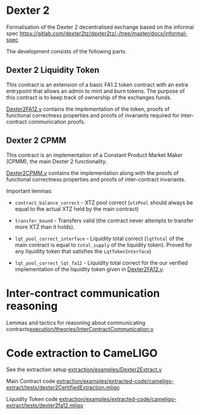 # Dexter 2

Formalisation of the Dexter 2 decentralised exchange based on the informal spec https://gitlab.com/dexter2tz/dexter2tz/-/tree/master/docs/informal-spec

The development consists of the following parts.

## Dexter 2 Liquidity Token

This contract is an extension of a basic FA1.2 token contract with an extra entrypoint that allows an admin to mint and burn tokens.
The purpose of this contract is to keep track of ownership of the exchanges funds.

[Dexter2FA12.v](Dexter2FA12.v) contains the implementation of the token, proofs of functional correctness properties and proofs of invariants required for inter-contract communication proofs.

## Dexter 2 CPMM

This contract is an implementation of a Constant Product Market Maker (CPMM), the main Dexter 2 functionality.

[Dexter2CPMM.v](Dexter2CPMM.v) contains the implementation along with the proofs of functional correctness properties and proofs of inter-contract invariants.

Important lemmas:

* `contract_balance_correct` - XTZ pool correct (`xtzPool` should always be equal to the actual XTZ held by the main contract)

* `transfer_bound` - Transfers valid (the contract never attempts to transfer more XTZ than it holds).

* `lqt_pool_correct_interface` - Liquidity total correct (`lqtTotal` of the main contract is equal to `total_supply` of the liquidity token). Proved for any liquidity token that satisfies the `LqtTokenInterface`)

* `lqt_pool_correct_lqt_fa12` - Liquidity total correct for the our verified implementation of the liquidity token given in [Dexter2FA12.v](Dexter2FA12.v).

# Inter-contract communication reasoning

Lemmas and tactics for reasoning about communicating contracts[execution/theories/InterContractCommunication.v](../../theories/InterContractCommunication.v)

# Code extraction to CameLIGO

See the extraction setup [extraction/examples/Dexter2Extract.v](../../../extraction/examples/Dexter2Extract.v)

Main Contract code [extraction/examples/extracted-code/cameligo-extract/tests/dexter2CertifiedExtraction.mligo](../../../extraction/examples/extracted-code/cameligo-extract/tests/dexter2CertifiedExtraction.mligo)

Liquidity Token code [extraction/examples/extracted-code/cameligo-extract/tests/dexter2fa12.mligo](../../../extraction/examples/extracted-code/cameligo-extract/tests/dexter2fa12.mligo)
